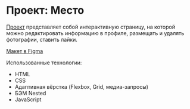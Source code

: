 # Проект: Место

[Проект](https://mrspop.github.com/mrsPOP/mesto/) представляет собой интерактивную страницу, на которой можно редактировать информацию в профиле, размещать и удалять фотографии, ставить лайки.

[Макет в Figma](https://www.figma.com/file/2cn9N9jSkmxD84oJik7xL7/JavaScript.-Sprint-4?node-id=0%3A1)

Использованные технологии:

* HTML
* CSS
* Адаптивная вёрстка (Flexbox, Grid, медиа-запросы)
* БЭМ Nested
* JavaScript
